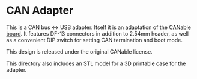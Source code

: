 # CAN Adapter

This is a CAN bus <-> USB adapter. Itself it is an adaptation of the [CANable board](https://canable.io/). It features DF-13 connectors in addition to 2.54mm header, as well as a convenient DIP switch for setting CAN termination and boot mode.

This design is released under the original CANable license.

This directory also includes an STL model for a 3D printable case for the adapter.